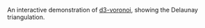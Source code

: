 An interactive demonstration of [d3-voronoi](https://github.com/d3/d3-voronoi), showing the Delaunay triangulation.

